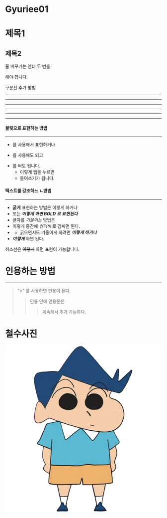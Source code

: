 # Gyuriee01

# 제목1
## 제목2

쥴 버꾸기는
엔터 두 번을

해야 합니다.

구분선 추가 방법

---

--------


-  -  -  -  -  -

***

*********

*   *   *   *

#### 불릿으로 표현하는 방법
**************
+ 를 사용해서 표현하거나
- 를 사용해도 되고
* 를 써도 됩니다.
    * 이렇게 탭을 누르면
    * 들여쓰기가 됩니다.

#### 텍스트를 강조하느 ㄴ방법
-----
+ **굵게** 표현하는 방법은 이렇게 하거나
+ 또는 ___이렇게 하면 BOLD 로 표현된다___
+ 글자를 *기울이는* 방법은
+ 이렇게 중간에 _언더바_ 로 감싸면 된다.
+
  + 굵으면서도 기울이게 하려면 ***이렇게 하거나***
 + ___이렇게___ 하면 된다.

  취소선은 ~~이렇게~~ 하면 표현이 가능합니다.

# 인용하는 방법
- - -
> ">" 를 사용하면 인용이 된다.
>> 인용 안에 인용문은
>>> 계속해서 추가 가능하다.

# 철수사진
![철수](https://github.com/Gyuriee/Gyuriee01/blob/main/%EC%B2%A0%EC%88%98.jpg)
